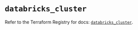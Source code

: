 # `databricks_cluster`

Refer to the Terraform Registry for docs: [`databricks_cluster`](https://registry.terraform.io/providers/databricks/databricks/1.40.0/docs/resources/cluster).
